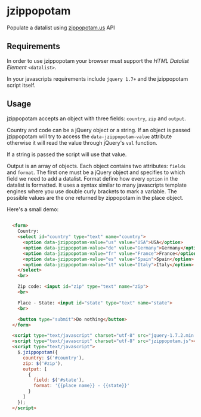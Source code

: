 # jzippopotam

Populate a datalist using [zippopotam.us](http://www.zippopotam.us/) API

## Requirements

In order to use jzippopotam your browser must support the _HTML Datalist Element_ `<datalist>`.

In your javascripts requirements include `jquery 1.7+` and the jzippopotam script itself.

## Usage

jzippopotam accepts an object with three fields: `country`, `zip` and `output`.

Country and code can be a jQuery object or a string. If an object is passed jzippopotam will try to access the `data-jzippopotam-value` attribute otherwise it will read the value through jQuery's `val` function.

If a string is passed the script will use that value.

Output is an array of objects. Each object contains two attributes: `fields` and `format`. The first one must be a jQuery object and specifies to which field we need to add a datalist. Format define how every `option` in the datalist is formatted. It uses a syntax similar to many javascripts template engines where you use double curly brackets to mark a variable. The possible values are the one returned by zippopotam in the place object.

Here's a small demo:

```html
  
  <form>
    Country:
    <select id="country" type="text" name="country">
      <option data-jzippopotam-value="us" value="USA">USA</option>
      <option data-jzippopotam-value="de" value="Germany">Germany</option>
      <option data-jzippopotam-value="fr" value="France">France</option>
      <option data-jzippopotam-value="es" value="Spain">Spain</option>
      <option data-jzippopotam-value="it" value="Italy">Italy</option>
    </select>
    <br>

    Zip code: <input id="zip" type="text" name="zip">
    <br>

    Place - State: <input id="state" type="text" name="state">
    <br>

    <button type="submit">Do nothing</button>
  </form>

  <script type="text/javascript" charset="utf-8" src="jquery-1.7.2.min.js"></script>
  <script type="text/javascript" charset="utf-8" src="jzippopotam.js"></script>
  <script type="text/javascript">
    $.jzippopotam({
      country: $('#country'),
      zip: $('#zip'),
      output: [
        {
          field: $('#state'),
          format: '{{place name}} - {{state}}'
        }
      ]
    });
  </script>

```
